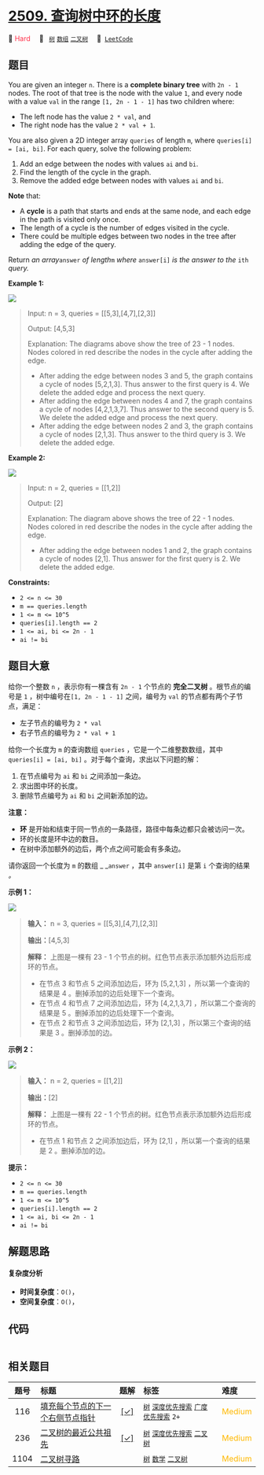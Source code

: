 # [2509. 查询树中环的长度](https://leetcode.com/problems/cycle-length-queries-in-a-tree)

🔴 <font color=#ff334b>Hard</font>&emsp; 🔖&ensp; [`树`](/leetcode-js/outline/tag/tree.md) [`数组`](/leetcode-js/outline/tag/array.md) [`二叉树`](/leetcode-js/outline/tag/binary-tree.md)&emsp; 🔗&ensp;[`LeetCode`](https://leetcode.com/problems/cycle-length-queries-in-a-tree)

## 题目

You are given an integer `n`. There is a **complete binary tree** with `2n -
1` nodes. The root of that tree is the node with the value `1`, and every node
with a value `val` in the range `[1, 2n - 1 - 1]` has two children where:

  * The left node has the value `2 * val`, and
  * The right node has the value `2 * val + 1`.

You are also given a 2D integer array `queries` of length `m`, where
`queries[i] = [ai, bi]`. For each query, solve the following problem:

  1. Add an edge between the nodes with values `ai` and `bi`.
  2. Find the length of the cycle in the graph.
  3. Remove the added edge between nodes with values `ai` and `bi`.

**Note** that:

  * A **cycle** is a path that starts and ends at the same node, and each edge in the path is visited only once.
  * The length of a cycle is the number of edges visited in the cycle.
  * There could be multiple edges between two nodes in the tree after adding the edge of the query.

Return _an array_`answer` _of length_`m` _where_ `answer[i]` _is the answer to
the_ `ith` _query._



**Example 1:**

![](https://assets.leetcode.com/uploads/2022/10/25/bexample1.png)

> Input: n = 3, queries = [[5,3],[4,7],[2,3]]
> 
> Output: [4,5,3]
> 
> Explanation: The diagrams above show the tree of 23 - 1 nodes. Nodes colored in red describe the nodes in the cycle after adding the edge.
> - After adding the edge between nodes 3 and 5, the graph contains a cycle of nodes [5,2,1,3]. Thus answer to the first query is 4. We delete the added edge and process the next query.
> - After adding the edge between nodes 4 and 7, the graph contains a cycle of nodes [4,2,1,3,7]. Thus answer to the second query is 5. We delete the added edge and process the next query.
> - After adding the edge between nodes 2 and 3, the graph contains a cycle of nodes [2,1,3]. Thus answer to the third query is 3. We delete the added edge.

**Example 2:**

![](https://assets.leetcode.com/uploads/2022/10/25/aexample2.png)

> Input: n = 2, queries = [[1,2]]
> 
> Output: [2]
> 
> Explanation: The diagram above shows the tree of 22 - 1 nodes. Nodes colored in red describe the nodes in the cycle after adding the edge.
> - After adding the edge between nodes 1 and 2, the graph contains a cycle of nodes [2,1]. Thus answer for the first query is 2. We delete the added edge.

**Constraints:**

  * `2 <= n <= 30`
  * `m == queries.length`
  * `1 <= m <= 10^5`
  * `queries[i].length == 2`
  * `1 <= ai, bi <= 2n - 1`
  * `ai != bi`


## 题目大意

给你一个整数 `n` ，表示你有一棵含有 `2n - 1` 个节点的 **完全二叉树**  。根节点的编号是 `1` ，树中编号在`[1, 2n - 1 -
1]` 之间，编号为 `val` 的节点都有两个子节点，满足：

  * 左子节点的编号为 `2 * val`
  * 右子节点的编号为 `2 * val + 1`

给你一个长度为 `m` 的查询数组 `queries` ，它是一个二维整数数组，其中 `queries[i] = [ai, bi]`
。对于每个查询，求出以下问题的解：

  1. 在节点编号为 `ai` 和 `bi` 之间添加一条边。
  2. 求出图中环的长度。
  3. 删除节点编号为 `ai` 和 `bi` 之间新添加的边。

**注意：**

  * **环** 是开始和结束于同一节点的一条路径，路径中每条边都只会被访问一次。
  * 环的长度是环中边的数目。
  * 在树中添加额外的边后，两个点之间可能会有多条边。

请你返回一个长度为 `m` 的数组 _ _`answer` ，其中 `answer[i]` 是第 `i` 个查询的结果 _。_



**示例 1：**

![](https://assets.leetcode.com/uploads/2022/10/25/bexample1.png)

> 
> 
> 
> 
> 
> **输入：** n = 3, queries = [[5,3],[4,7],[2,3]]
> 
> **输出：**[4,5,3]
> 
> **解释：** 上图是一棵有 23 - 1 个节点的树。红色节点表示添加额外边后形成环的节点。
> - 在节点 3 和节点 5 之间添加边后，环为 [5,2,1,3] ，所以第一个查询的结果是 4 。删掉添加的边后处理下一个查询。
> - 在节点 4 和节点 7 之间添加边后，环为 [4,2,1,3,7] ，所以第二个查询的结果是 5 。删掉添加的边后处理下一个查询。
> - 在节点 2 和节点 3 之间添加边后，环为 [2,1,3] ，所以第三个查询的结果是 3 。删掉添加的边。
> 
> 

**示例 2：**

![](https://assets.leetcode.com/uploads/2022/10/25/aexample2.png)

> 
> 
> 
> 
> 
> **输入：** n = 2, queries = [[1,2]]
> 
> **输出：**[2]
> 
> **解释：** 上图是一棵有 22 - 1 个节点的树。红色节点表示添加额外边后形成环的节点。
> - 在节点 1 和节点 2 之间添加边后，环为 [2,1] ，所以第一个查询的结果是 2 。删掉添加的边。
> 
> 



**提示：**

  * `2 <= n <= 30`
  * `m == queries.length`
  * `1 <= m <= 10^5`
  * `queries[i].length == 2`
  * `1 <= ai, bi <= 2n - 1`
  * `ai != bi`


## 解题思路

#### 复杂度分析

- **时间复杂度**：`O()`，
- **空间复杂度**：`O()`，

## 代码

```javascript

```

## 相关题目

<!-- prettier-ignore -->
| 题号 | 标题 | 题解 | 标签 | 难度 |
| :------: | :------ | :------: | :------ | :------ |
| 116 | [填充每个节点的下一个右侧节点指针](https://leetcode.com/problems/populating-next-right-pointers-in-each-node) | [[✓]](/leetcode-js/problem/0116.md) |  [`树`](/leetcode-js/outline/tag/tree.md) [`深度优先搜索`](/leetcode-js/outline/tag/depth-first-search.md) [`广度优先搜索`](/leetcode-js/outline/tag/breadth-first-search.md) `2+` | <font color=#ffb800>Medium</font> |
| 236 | [二叉树的最近公共祖先](https://leetcode.com/problems/lowest-common-ancestor-of-a-binary-tree) | [[✓]](/leetcode-js/problem/0236.md) |  [`树`](/leetcode-js/outline/tag/tree.md) [`深度优先搜索`](/leetcode-js/outline/tag/depth-first-search.md) [`二叉树`](/leetcode-js/outline/tag/binary-tree.md) | <font color=#ffb800>Medium</font> |
| 1104 | [二叉树寻路](https://leetcode.com/problems/path-in-zigzag-labelled-binary-tree) |  |  [`树`](/leetcode-js/outline/tag/tree.md) [`数学`](/leetcode-js/outline/tag/math.md) [`二叉树`](/leetcode-js/outline/tag/binary-tree.md) | <font color=#ffb800>Medium</font> |

<style>
.blue {
    background-color: #096dd9;
    padding: 0.25rem 0.5rem;
    margin: 0;
    font-size: 0.85em;
    border-radius: 3px;
    color: white;
    font-weight: 500;
}
table th:first-of-type { width: 10%; }
table th:nth-of-type(2) { width: 35%; }
table th:nth-of-type(3) { width: 10%; }
table th:nth-of-type(4) { width: 35%; }
table th:nth-of-type(5) { width: 10%; }
</style>

